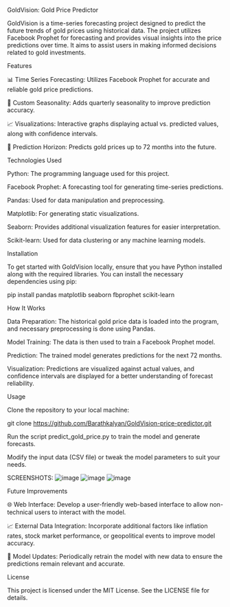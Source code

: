 GoldVision: Gold Price Predictor

GoldVision is a time-series forecasting project designed to predict the future trends of gold prices using historical data. The project utilizes Facebook Prophet for forecasting and provides visual insights into the price predictions over time. It aims to assist users in making informed decisions related to gold investments.

Features

📊 Time Series Forecasting: Utilizes Facebook Prophet for accurate and reliable gold price predictions.

📅 Custom Seasonality: Adds quarterly seasonality to improve prediction accuracy.

📈 Visualizations: Interactive graphs displaying actual vs. predicted values, along with confidence intervals.

🔮 Prediction Horizon: Predicts gold prices up to 72 months into the future.

Technologies Used

Python: The programming language used for this project.

Facebook Prophet: A forecasting tool for generating time-series predictions.

Pandas: Used for data manipulation and preprocessing.

Matplotlib: For generating static visualizations.

Seaborn: Provides additional visualization features for easier interpretation.

Scikit-learn: Used for data clustering or any machine learning models.


Installation

To get started with GoldVision locally, ensure that you have Python installed along with the required libraries. You can install the necessary dependencies using pip:


pip install pandas matplotlib seaborn fbprophet scikit-learn

How It Works

Data Preparation: The historical gold price data is loaded into the program, and necessary preprocessing is done using Pandas.

Model Training: The data is then used to train a Facebook Prophet model.

Prediction: The trained model generates predictions for the next 72 months.

Visualization: Predictions are visualized against actual values, and confidence intervals are displayed for a better understanding of forecast reliability.


Usage

Clone the repository to your local machine:

git clone https://github.com/Barathkalyan/GoldVision-price-predictor.git

Run the script predict_gold_price.py to train the model and generate forecasts.

Modify the input data (CSV file) or tweak the model parameters to suit your needs.

SCREENSHOTS:
![image](https://github.com/user-attachments/assets/7d4dc9f1-47ba-428b-9906-df0ebd3f3006)
![image](https://github.com/user-attachments/assets/3608717b-5601-44d9-92fe-44716213cce1)
![image](https://github.com/user-attachments/assets/aeb43263-173d-4b64-b88a-291d0f3c5df8)



Future Improvements

🌐 Web Interface: Develop a user-friendly web-based interface to allow non-technical users to interact with the model.

📈 External Data Integration: Incorporate additional factors like inflation rates, stock market performance, or geopolitical events to improve model accuracy.

🔄 Model Updates: Periodically retrain the model with new data to ensure the predictions remain relevant and accurate.

License

This project is licensed under the MIT License. See the LICENSE file for details.
